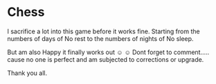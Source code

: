 # Chess

I sacrifice a lot into this game before it works fine. 
Starting from the numbers of days of No rest to the numbers of nights of No sleep. 

But am also Happy it finally works out ☺ ☺ 
Dont forget to comment..... cause no one is perfect and am subjected to corrections or upgrade. 

Thank you all. 
